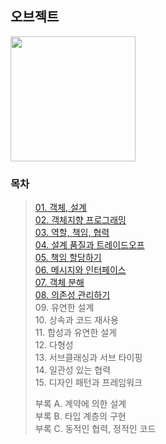 ## 오브젝트
<img src="https://user-images.githubusercontent.com/83414134/214801271-b7dbb04b-c427-439c-9ec4-d7fe80e73a18.jpg" width="200">

### 목차
> [01. 객체, 설계](https://github.com/Booktionary/Booktionary/blob/main/04.%20%EC%98%A4%EB%B8%8C%EC%A0%9D%ED%8A%B8/01.%20%EA%B0%9D%EC%B2%B4%2C%20%EC%84%A4%EA%B3%84.md)<br>
> [02. 객체지향 프로그래밍](https://github.com/Booktionary/Booktionary/blob/main/04.%20%EC%98%A4%EB%B8%8C%EC%A0%9D%ED%8A%B8/02.%20%EA%B0%9D%EC%B2%B4%EC%A7%80%ED%96%A5%20%ED%94%84%EB%A1%9C%EA%B7%B8%EB%9E%98%EB%B0%8D.md)<br>
> [03. 역할, 책임, 협력](https://github.com/Booktionary/Booktionary/blob/main/04.%20오브젝트/03.%20역할%2C%20책임%2C%20협력.md)<br>
> [04. 설계 품질과 트레이드오프](https://github.com/Booktionary/Booktionary/blob/main/04.%20오브젝트/04.%20설계%20품질과%20트레이드오프.md)<br>
> [05. 책임 할당하기](https://github.com/Booktionary/Booktionary/blob/main/04.%20오브젝트/05.%20책임%20할당하기.md)<br>
> [06. 메시지와 인터페이스](https://github.com/Booktionary/Booktionary/blob/main/04.%20오브젝트/06.%20메시지와%20인터페이스.md)<br>
> [07. 객체 분해](https://github.com/Booktionary/Booktionary/blob/main/04.%20오브젝트/07.%20객체%20분해.md)<br>
> [08. 의존성 관리하기](https://github.com/Booktionary/Booktionary/blob/main/04.%20오브젝트/08.%20의존성%20관리하기.md)<br>
> 09. 유연한 설계<br>
> 10. 상속과 코드 재사용<br>
> 11. 합성과 유연한 설게<br>
> 12. 다형성<br>
> 13. 서브클래싱과 서브 타이핑<br>
> 14. 일관성 있는 협력<br>
> 15. 디자인 패턴과 프레임워크<br>
>
> 부록 A. 계약에 의한 설계</br>
> 부록 B. 타입 계층의 구현</br>
> 부록 C. 동적인 협력, 정적인 코드
